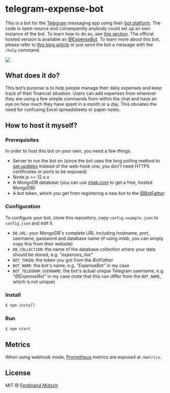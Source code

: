 # telegram-expense-bot
This is a bot for the [Telegram](https://telegram.org/) messaging app using their [bot platform](https://core.telegram.org/bots). The code is open-source and consequently anybody could set up an own instance of the bot. To learn how to do so, see [this section](#how-to-host-it-myself). The official hosted version is available as [@ExpenseBot](https://telegram.me/ExpenseBot). To learn more about this bot, please refer to [this blog article](https://ferdinand-muetsch.de/telegram-expensebot-doodlerbot.html) or just send the bot a message with the `/help` command.

![](https://anchr.io/i/rbtPU.png)

## What does it do?
This bot’s purpose is to help people manage their daily expenses and keep track of their financial situation. Users can add expenses from wherever they are using a few simple commands from within the chat and have an eye on how much they have spent in a month or a day. This obviates the need for confusing Excel spreadsheets or paper notes. 

## How to host it myself?
### Prerequisites
In order to host this bot on your own, you need a few things.
* Server to run the bot on (since the bot uses the long polling method to [get updates](https://core.telegram.org/bots/api/#getupdates) instead of the web-hook one, you don't need HTTPS certificates or ports to be exposed)
* Node.js >= 12.x.x
* A MongoDB database (you can use [mlab.com](http://mlab.com) to get a free, hosted MongoDB)
* A bot token, which you get from registering a new bot to the [@BotFather](https://telegram.me/BotFather)

### Configuration
To configure your bot, clone this repository, copy `config.example.json` to `config.json` and edit it.
* `DB_URL`: your MongoDB's complete URL including hostname, port, username, password and database name (if using _mlab_, you can simply copy this from their website)
* `DB_COLLECTION`: the name of the database collection where your data should be stored, e.g. _"expenses_live"_
* `BOT_TOKEN`: the token you got from the _BotFather_
* `BOT_NAME`: the bot's name, e.g. _"ExpenseBot"_ in my case
* `BOT_TELEGRAM_USERNAME`: the bot's actual unique Telegram username, e.g. _"@ExpenseBot"_ in my case (note that this can differ from the `BOT_NAME`, which is not unique)

### Install
```bash
$ npm install
```

### Run
```bash
$ npm start
```

## Metrics
When using webhook mode, [Prometheus](https://prometheus.io) metrics are exposed at `/metrics`.

## License
MIT @ [Ferdinand Mütsch](https://muetsch.io)
